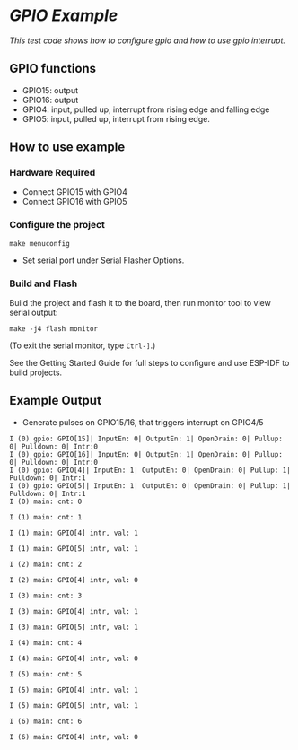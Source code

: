 # _GPIO Example_

_This test code shows how to configure gpio and how to use gpio interrupt._

## GPIO functions

 * GPIO15: output
 * GPIO16: output
 * GPIO4:  input, pulled up, interrupt from rising edge and falling edge
 * GPIO5:  input, pulled up, interrupt from rising edge.  

## How to use example

### Hardware Required

 * Connect GPIO15 with GPIO4
 * Connect GPIO16 with GPIO5

### Configure the project

```
make menuconfig
```

* Set serial port under Serial Flasher Options.


### Build and Flash

Build the project and flash it to the board, then run monitor tool to view serial output:

```
make -j4 flash monitor
```

(To exit the serial monitor, type ``Ctrl-]``.)

See the Getting Started Guide for full steps to configure and use ESP-IDF to build projects.

## Example Output  

 * Generate pulses on GPIO15/16, that triggers interrupt on GPIO4/5

```
I (0) gpio: GPIO[15]| InputEn: 0| OutputEn: 1| OpenDrain: 0| Pullup: 0| Pulldown: 0| Intr:0
I (0) gpio: GPIO[16]| InputEn: 0| OutputEn: 1| OpenDrain: 0| Pullup: 0| Pulldown: 0| Intr:0
I (0) gpio: GPIO[4]| InputEn: 1| OutputEn: 0| OpenDrain: 0| Pullup: 1| Pulldown: 0| Intr:1
I (0) gpio: GPIO[5]| InputEn: 1| OutputEn: 0| OpenDrain: 0| Pullup: 1| Pulldown: 0| Intr:1
I (0) main: cnt: 0

I (1) main: cnt: 1

I (1) main: GPIO[4] intr, val: 1

I (1) main: GPIO[5] intr, val: 1

I (2) main: cnt: 2

I (2) main: GPIO[4] intr, val: 0

I (3) main: cnt: 3

I (3) main: GPIO[4] intr, val: 1

I (3) main: GPIO[5] intr, val: 1

I (4) main: cnt: 4

I (4) main: GPIO[4] intr, val: 0

I (5) main: cnt: 5

I (5) main: GPIO[4] intr, val: 1

I (5) main: GPIO[5] intr, val: 1

I (6) main: cnt: 6

I (6) main: GPIO[4] intr, val: 0
```
